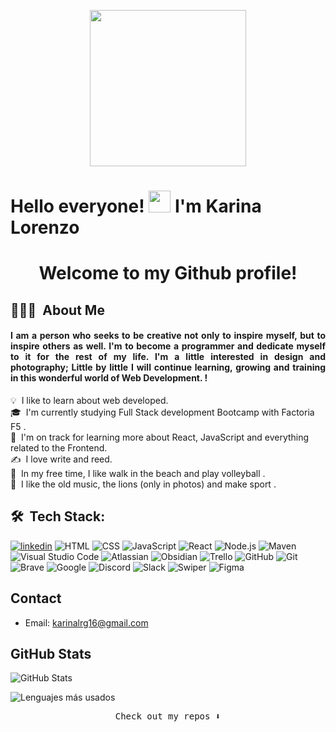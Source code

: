 
<p align="center">
  <img width="250" src="https://media.giphy.com/media/jIgXf4hgbHCeKiXpvt/giphy.gif">
</p>


# Hello everyone! <img src="https://media.giphy.com/media/hvRJCLFzcasrR4ia7z/giphy.gif" width="35">  I'm Karina Lorenzo 
<div align="center">
  <h1>Welcome to my Github profile!</h1>
</div>


## 👩🏽‍💻 &nbsp;About Me

<div align="justify">
  
  <h4>I am a person who seeks to be creative not only to inspire myself, but to inspire others as well. I'm to become a programmer and dedicate myself to it for the rest of my life. I'm a little interested in design and photography; Little by little I will continue learning, growing and training in this wonderful world of Web Development. !</h4>
</div>



💡 &nbsp;I like to learn about web developed.\
🎓 &nbsp;I'm currently studying Full Stack development Bootcamp with Factoria F5 .\
🌱 &nbsp;I'm on track for learning more about React, JavaScript and everything related to the Frontend.\
✍️ &nbsp;I love write and reed.\
🏐 &nbsp;In my free time, I like walk in the beach and play volleyball .\
📌 &nbsp;I like the old music, the lions (only in photos) and make sport .


 ## 🛠 &nbsp;Tech Stack:

[![linkedin](https://img.shields.io/badge/linkedin-0A66C2?style=for-the-badge&logo=linkedin&logoColor=white)](https://www.linkedin.com/feed/)
![HTML](https://img.shields.io/badge/-HTML-E34F26?logo=html5&logoColor=white&style=flat)
![CSS](https://img.shields.io/badge/-CSS-1572B6?logo=css3&logoColor=white&style=flat)
![JavaScript](https://img.shields.io/badge/-JavaScript-F7DF1E?logo=javascript&logoColor=black&style=flat)
![React](https://img.shields.io/badge/-React-61DAFB?logo=react&logoColor=black&style=flat)
![Node.js](https://img.shields.io/badge/-Node.js-339933?logo=node.js&logoColor=white&style=flat)
![Maven](https://img.shields.io/badge/-Maven-C71A36?logo=apache-maven&logoColor=white&style=flat)
![Visual Studio Code](https://img.shields.io/badge/-Visual_Studio_Code-007ACC?logo=visual-studio-code&logoColor=white&style=flat)
![Atlassian](https://img.shields.io/badge/-Atlassian-0052CC?logo=atlassian&logoColor=white&style=flat)
![Obsidian](https://img.shields.io/badge/-Obsidian-483699?logo=data:image/png;base64,<base64-encoded-image>&logoColor=white&style=flat)
![Trello](https://img.shields.io/badge/-Trello-0052CC?logo=trello&logoColor=white&style=flat)
![GitHub](https://img.shields.io/badge/-GitHub-181717?logo=github&logoColor=white&style=flat)
![Git](https://img.shields.io/badge/-Git-000000?logo=git&logoColor=orange&style=for-the-badge)
![Brave](https://img.shields.io/badge/-Brave-FB542B?logo=brave&logoColor=white&style=flat)
![Google](https://img.shields.io/badge/-Google-4285F4?logo=google&logoColor=white&style=flat)
![Discord](https://img.shields.io/badge/-Discord-5865F2?logo=discord&logoColor=white&style=flat)
![Slack](https://img.shields.io/badge/-Slack-4A154B?logo=slack&logoColor=white&style=flat)
![Swiper](https://img.shields.io/badge/-Swiper-6332F6?logo=swiper&logoColor=white&style=flat)
![Figma](https://img.shields.io/badge/-Figma-F24E1E?logo=figma&logoColor=white&style=flat)





## Contact
- Email: karinalrg16@gmail.com

## GitHub Stats

![GitHub Stats](https://github-readme-stats.vercel.app/api?username=karinalorenzo&show_icons=true&count_private=true&theme=merko )

![Lenguajes más usados](https://github-readme-stats.vercel.app/api/top-langs/?username=TuNombreDeUsuario&layout=compact&theme=merko)

<p align="center"><samp>
Check out my repos ⬇️  
  </samp>

